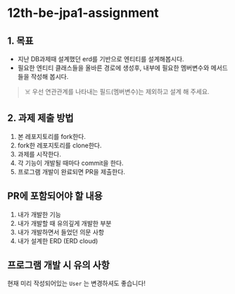 # 12th-be-jpa1-assignment

## 1. 목표
- 지난 DB과제때 설계했던 erd를 기반으로 엔티티를 설계해봅시다.
- 필요한 엔티티 클래스들을 올바른 경로에 생성후, 내부에 필요한 멤버변수와 메서드들을 작성해 봅시다.

> ☠️ 우선 연관관계를 나타내는 필드(멤버변수)는 제외하고 설계 해 주세요.

## 2. 과제 제출 방법

1. 본 레포지토리를 fork한다.
2. fork한 레포지토리를 clone한다.
3. 과제를 시작한다.
4. 각 기능이 개발될 때마다 commit을 한다.
5. 프로그램 개발이 완료되면 PR을 제출한다.

## PR에 포함되어야 할 내용

1. 내가 개발한 기능
2. 내가 개발할 때 유의깊게 개발한 부분
3. 내가 개발하면서 들었던 의문 사항
4. 내가 설계한 ERD (ERD cloud)

## 프로그램 개발 시 유의 사항
현재 미리 작성되어있는 `User` 는 변경하셔도 좋습니다! 